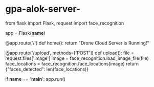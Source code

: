 # gpa-alok-server-
from flask import Flask, request
import face_recognition

app = Flask(__name__)

@app.route('/')
def home():
    return "Drone Cloud Server is Running!"

@app.route('/upload', methods=['POST'])
def upload():
    file = request.files['image']
    image = face_recognition.load_image_file(file)
    face_locations = face_recognition.face_locations(image)
    return {"faces_detected": len(face_locations)}

if __name__ == '__main__':
    app.run()

